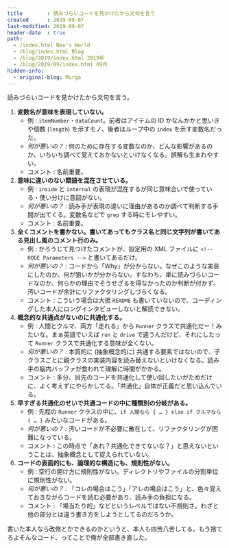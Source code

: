 ```yaml
---
title        : 読みづらいコードを見かけたから文句を言う
created      : 2019-09-07
last-modified: 2019-09-07
header-date  : true
path:
  - /index.html Neo's World
  - /blog/index.html Blog
  - /blog/2019/index.html 2019年
  - /blog/2019/09/index.html 09月
hidden-info:
  - original-blog: Murga
---
```


読みづらいコードを見かけたから文句を言う。

1. __変数名が意味を表現していない。__
    - 例 : `itemNumber`・`dataCount`。前者はアイテムの ID かなんかかと思いきや個数 (`length`) を示すモノ、後者はループ中の `index` を示す変数名だった。
    - _何が悪いの？ :_ 何のために存在する変数なのか、どんな影響があるのか、いちいち調べて覚えておかないといけなくなる。誤解も生まれやすい。
    - コメント : 名前重要。
2. __意味に違いのない類語を混在させている。__
    - 例 : `inside` と `internal` の表現が混在するが同じ意味合いで使っている・使い分けに意図がない。
    - _何が悪いの？ :_ 読み手が表現の違いに理由があるのか調べて判断する手間が出てくる。変数名などで `grep` する時にモレやすい。
    - コメント : 名前重要。
3. __全くコメントを書かない。書いてあってもクラス名と同じ文字列が書いてある見出し風のコメント行のみ。__
    - 例 : かろうじて見つけたコメントが、設定用の XML ファイルに `<!-- HOGE Parameters -->` と書いてあるだけ。
    - _何が悪いの？ :_ コードから「Why」が分からない。なぜこのような実装にしたのか、何が狙いかが分からない。すなわち、単に読みづらいコードなのか、何らかの理由でそうせざるを得なかったのか判断が付かず、汚いコードが余計にリファクタリングしづらくなる。
    - コメント : こういう場合は大抵 `README` も書いていないので、コーディングした本人にロングインタビューしないと解読できない。
4. __概念的な共通点がないのに共通化する。__
    - 例 : 人間とクルマ、両方「走れる」から `Runner` クラスで共通化だー！みたいな。まぁ英語でいえば `run` と `drive` で違うんだけど、それにしたって `Runner` クラスで共通化する意味が全くない。
    - _何が悪いの？ :_ 本質的に (抽象概念的に) 共通する要素ではないので、子クラスごとに親クラスの実装内容を読み替えないといけなくなる。読み手の脳内バッファが食われて理解に時間がかかる。
    - コメント : 多分、目先のコードを共通化して使い回したいがためだけに、よく考えずにやらかしてる。「共通化」自体が正義だと思い込んでいる。
5. __早すぎる共通化のせいで共通コードの中に種類別の分岐がある。__
    - 例 : 先程の `Runner` クラスの中に、`if 人間なら { … } else if クルマなら { … }` みたいなコードがある。
    - _何が悪いの？ :_ 汚いコードが不必要に散在して、リファクタリングが困難になっている。
    - コメント : この時点で「あれ？共通化できてないな？」と思えないということは、抽象概念として捉えられていない。
6. __コードの表面的にも、論理的な構造にも、規則性がない。__
    - 例 : 空行の開け方に規則性がない。ディレクトリやファイルの分割単位に規則性がない。
    - _何が悪いの？ :_ 「コレの場合はこう」「アレの場合はこう」と、色々覚えておきながらコードを読む必要があり、読み手の負担になる。
    - コメント : 「場当たり的」などというレベルではない不規則さ。わざと他の部分とは違う書き方をしようとしてるのだろうか。

書いた本人なら改修とかできるのかというと、本人も四苦八苦してる。もう捨てろよそんなコード、ってことで俺が全部書き直した。
